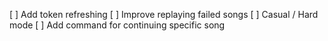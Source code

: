 [ ] Add token refreshing
[ ] Improve replaying failed songs
[ ] Casual / Hard mode
[ ] Add command for continuing specific song
